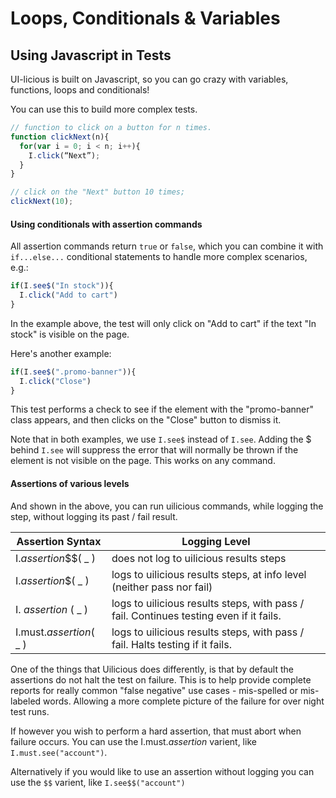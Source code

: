 # Loops, Conditionals & Variables

## Using Javascript in Tests <a href="#using-javascript-in-tests" id="using-javascript-in-tests"></a>

UI-licious is built on Javascript, so you can go crazy with variables, functions, loops and conditionals!

You can use this to build more complex tests.

```javascript
// function to click on a button for n times.
function clickNext(n){
  for(var i = 0; i < n; i++){
    I.click(“Next”);
  }
}

// click on the "Next" button 10 times;
clickNext(10);
```

#### Using conditionals with assertion commands <a href="#using-conditionals-with-assertion-commands" id="using-conditionals-with-assertion-commands"></a>

All assertion commands return `true` or `false`, which you can combine it with `if...else...` conditional statements to handle more complex scenarios, e.g.:

```javascript
if(I.see$("In stock")){
  I.click("Add to cart")
}
```

In the example above, the test will only click on "Add to cart" if the text "In stock" is visible on the page.

Here's another example:

```javascript
if(I.see$(".promo-banner")){
  I.click("Close")
}
```

This test performs a check to see if the element with the "promo-banner" class appears, and then clicks on the "Close" button to dismiss it.

Note that in both examples, we use `I.see$` instead of `I.see`. Adding the $ behind `I.see` will suppress the error that will normally be thrown if the element is not visible on the page. This works on any command.

#### Assertions of various levels <a href="#assertions-of-various-levels" id="assertions-of-various-levels"></a>

And shown in the above, you can run uilicious commands, while logging the step, without logging its past / fail result.

| Assertion Syntax         | Logging Level                                                                          |
| ------------------------ | -------------------------------------------------------------------------------------- |
| I._assertion_\$$( \_ )   | does not log to uilicious results steps                                                |
| I._assertion_$( \_ )     | logs to uilicious results steps, at info level (neither pass nor fail)                 |
| I. _assertion_ ( \_ )    | logs to uilicious results steps, with pass / fail. Continues testing even if it fails. |
| I.must._assertion_( \_ ) | logs to uilicious results steps, with pass / fail. Halts testing if it fails.          |

One of the things that Uilicious does differently, is that by default the assertions do not halt the test on failure. This is to help provide complete reports for really common "false negative" use cases - mis-spelled or mis-labeled words. Allowing a more complete picture of the failure for over night test runs.

If however you wish to perform a hard assertion, that must abort when failure occurs. You can use the I.must._assertion_ varient, like `I.must.see("account")`.

Alternatively if you would like to use an assertion without logging you can use the `$$` varient, like `I.see$$("account")`
